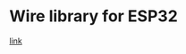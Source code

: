 # Wire library for ESP32
[link](https://github.com/espressif/arduino-esp32/tree/master/libraries/Wire)
